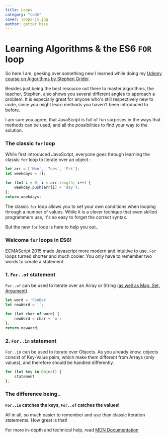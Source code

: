 ```yaml
---
title: Loops
category: "code"
cover: loops-js.jpg
author: getter hiss
---
```


# Learning Algorithms & the ES6 `FOR` loop

So here I am, geeking over something new I learned while doing my [Udemy course on Algorithms by Stephen Grider](https://www.udemy.com/coding-interview-bootcamp-algorithms-and-data-structure/).

Besides just being the best resource out there to master algorithms, the teacher, Stephen, also shows you several different angles to approach a problem. It is especially great for anyone who's still respectively new to code, since you might learn methods you haven't been introduced to before.

I am sure you agree, that JavaScript is full of fun surprises in the ways that methods can be used, and all the possibilities to find your way to the solution.

### The classic `for` loop

While first introduced JavaScript, everyone goes through learning the classic `for` loop to iterate over an object -

```js
let arr = ['Mon', 'Tues', 'Fri'];
let weekdays = [];

for (let i = 0; i < arr.length; i++) {
    weekday.push(arr[i] + 'day');
};
return weekdays;

```

The classic `for` loop allows you to set your own conditions when looping through a number of values. While it is a clever techique that even skilled programmers use, it's so easy to forget the correct syntax. 

But the new `for` loop is here to help you out..

### Welcome `for` loops in ES6!

ECMAScript 2015 made Javascript more modern and intuitive to use. `For` loops turned shorter and much cooler. You only have to remember two words to create a statement.

### 1. `For..of` statement

`For..of` can be used to iterate over an Array or String ([as well as Map, Set, Argument](https://developer.mozilla.org/en-US/docs/Web/JavaScript/Guide/Loops_and_iteration)).


```js
let word = 'FooBar'
let newWord = '';

for (let char of word) {
	newWord = char + 'o';
};
return newWord;
```

### 2. `For..in` statement

`For..in` can be used to iterate over Objects. As you already know, objects consist of Key-Value pairs, which make them different from Arrays (only values), and therefore should be handled differently.

```js
for (let key in Object) {
	statement
};
```

### The difference being..

**`For..in` catches the keys, `For..of` catches the values!**

All in all, so much easier to remember and use than classic iteration statements. How great is that!

For more in-depth and technical help, read [MDN Documentation](https://developer.mozilla.org/en-US/docs/Web/JavaScript/Guide/Loops_and_iteration)